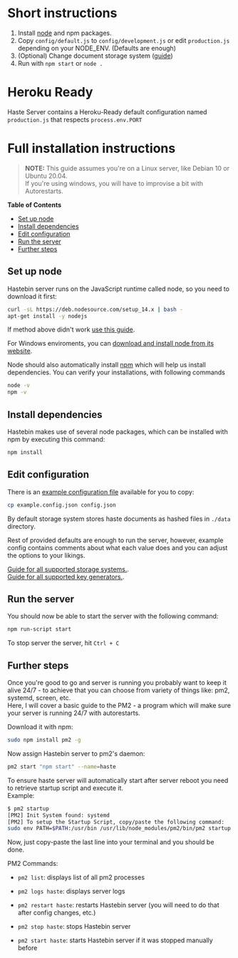 # Short instructions

1. Install [node](https://nodejs.org/en/) and npm packages.
2. Copy `config/default.js` to `config/development.js` or edit `production.js` depending on your NODE_ENV. (Defaults are enough)
3. (Optional) Change document storage system ([guide](./storage.md))
4. Run with `npm start` or `node .`

# Heroku Ready
Haste Server contains a Heroku-Ready default configuration named `production.js` that respects `process.env.PORT`

# Full installation instructions

> **NOTE:** This guide assumes you're on a Linux server, like Debian 10 or Ubuntu 20.04.  
If you're using windows, you will have to improvise a bit with Autorestarts.

**Table of Contents**

- [Set up node](#set-up-node)
- [Install dependencies](#install-dependencies)
- [Edit configuration](#edit-configuration)
- [Run the server](#run-the-server)
- [Further steps](#further-steps)


## Set up node

Hastebin server runs on the JavaScript runtime called node, so you need to download it first:

```bash
curl -sL https://deb.nodesource.com/setup_14.x | bash -
apt-get install -y nodejs
```

If method above didn't work [use this guide](https://github.com/nodesource/distributions/blob/master/README.md#installation-instructions).

For Windows enviroments, you can [download and install node from its website](https://nodejs.org/en/download/current/).  

Node should also automatically install [npm](https://docs.npmjs.com/about-npm/) which will help us install dependencies. You can verify your installations, with following commands

```bash
node -v
npm -v
```


## Install dependencies

Hastebin makes use of several node packages, which can be installed with npm by executing this command:

```bash
npm install
```


## Edit configuration

There is an [example configuration file](../example.config.json) available for you to copy:

```bash
cp example.config.json config.json
```

By default storage system stores haste documents as hashed files in `./data` directory.  

Rest of provided defaults are enough to run the server, however, example config contains comments about what each value does and you can adjust the options to your likings.

[Guide for all supported storage systems.](./storage.md).  
[Guide for all supported key generators.](./generators.md).  


## Run the server

You should now be able to start the server with the following command:

```bash
npm run-script start
```

To stop server the server, hit `Ctrl + C`

## Further steps

Once you're good to go and server is running you probably want to keep it alive 24/7 - to achieve that you can choose from variety of things like: pm2, systemd, screen, etc.  
Here, I will cover a basic guide to the PM2 - a program which will make sure your server is running 24/7 with autorestarts.

Download it with npm:

```bash
sudo npm install pm2 -g
```

Now assign Hastebin server to pm2's daemon:

```bash
pm2 start "npm start" --name=haste
```

To ensure haste server will automatically start after server reboot you need to retrieve startup script and execute it.  
Example:

```bash
$ pm2 startup
[PM2] Init System found: systemd
[PM2] To setup the Startup Script, copy/paste the following command:
sudo env PATH=$PATH:/usr/bin /usr/lib/node_modules/pm2/bin/pm2 startup systemd -u zneix --hp /home/zneix
```

Now, just copy-paste the last line into your terminal and you should be done.



PM2 Commands:

- `pm2 list`: displays list of all pm2 processes
- `pm2 logs haste`: displays server logs

- `pm2 restart haste`: restarts Hastebin server (you will need to do that after config changes, etc.)
- `pm2 stop haste`: stops Hastebin server
- `pm2 start haste`: starts Hastebin server if it was stopped manually before